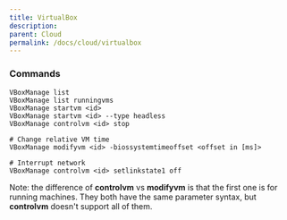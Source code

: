 ```yaml
---
title: VirtualBox
description: 
parent: Cloud
permalink: /docs/cloud/virtualbox
---
```

### Commands

    VBoxManage list
    VBoxManage list runningvms
    VBoxManage startvm <id>
    VBoxManage startvm <id> --type headless
    VBoxManage controlvm <id> stop

    # Change relative VM time
    VBoxManage modifyvm <id> -biossystemtimeoffset <offset in [ms]>

    # Interrupt network
    VBoxManage controlvm <id> setlinkstate1 off

Note: the difference of **controlvm** vs **modifyvm** is that the first
one is for running machines. They both have the same parameter syntax,
but **controlvm** doesn't support all of them.
